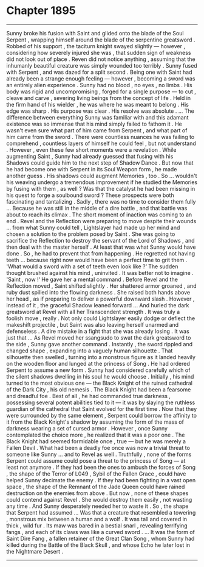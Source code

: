 
# Chapter 1895


---

Sunny broke his fusion with Saint and glided onto the blade of the Soul Serpent , wrapping himself around the blade of the serpentine greatsword . Robbed of his support , the taciturn knight swayed slightly — however , considering how severely injured she was , that sudden sign of weakness did not look out of place . Reven did not notice anything , assuming that the inhumanly beautiful creature was simply wounded too terribly .
Sunny fused with Serpent , and was dazed for a split second . Being one with Saint had already been a strange enough feeling — however , becoming a sword was an entirely alien experience .
Sunny had no blood , no eyes , no limbs . His body was rigid and uncompromising , forged for a single purpose — to cut , cleave and carve , severing living beings from the concept of life . Held in the firm hand of his wielder , he was where he was meant to belong .
His edge was sharp . His purpose was clear .
His resolve was absolute .
... The difference between everything Sunny was familiar with and this adamant existence was so immense that his mind simply failed to fathom it . He wasn't even sure what part of him came from Serpent , and what part of him came from the sword . There were countless nuances he was failing to comprehend , countless layers of himself he could feel , but not understand .
However , even these few short moments were a revelation .
While augmenting Saint , Sunny had already guessed that fusing with his Shadows could guide him to the next step of Shadow Dance . But now that he had become one with Serpent in its Soul Weapon form , he made another guess .
His shadows could augment Memories , too . So ... wouldn't his weaving undergo a tremendous improvement if he studied the Memories by fusing with them , as well ? Was that the catalyst he had been missing in his quest to forge a soulbound sword ?
These prospects were both fascinating and tantalizing . Sadly , there was no time to consider them fully ...
Because he was still in the middle of a dire battle , and that battle was about to reach its climax .
The short moment of inaction was coming to an end . Revel and the Reflection were preparing to move despite their wounds ... from what Sunny could tell , Lightslayer had made up her mind and chosen a solution to the problem posed by Saint .
She was going to sacrifice the Reflection to destroy the servant of the Lord of Shadows , and then deal with the master herself .
At least that was what Sunny would have done .
So , he had to prevent that from happening .
He regretted not having teeth ... because right now would have been a perfect time to grit them .
'What would a sword with a set of teeth even look like ?‘
The sudden thought brushed against his mind , uninvited .
It was better not to imagine .
'Saint , now !‘
He gave her a mental command .
Before Revel and the Reflection moved , Saint shifted slightly . Her shattered armor groaned , and ruby dust spilled into the flowing darkness . She raised both hands above her head , as if preparing to deliver a powerful downward slash . However , instead of it , the graceful Shadow leaned forward ...
And hurled the dark greatsword at Revel with all her Transcendent strength . It was truly a foolish move , really . Not only could Lightslayer easily dodge or deflect the makeshift projectile , but Saint was also leaving herself unarmed and defenseless . A dire mistake in a fight that she was already losing .
It was just that ...
As Revel moved her ssangsudo to swat the dark greatsword to the side , Sunny gave another command .
Instantly , the sword rippled and changed shape , expanding into a vaguely human silhouette . That silhouette then swelled , turning into a monstrous figure as it landed heavily on the wooden floor and lunged at the princess of Song .
He had ordered Serpent to assume a new form .
Sunny had considered carefully which of the silent shadows dwelling in his soul he would choose . Initially , his mind turned to the most obvious one — the Black Knight of the ruined cathedral of the Dark City , his old nemesis .
The Black Knight had been a fearsome and dreadful foe . Best of all , he had commanded true darkness , possessing several potent abilities tied to it — it was by slaying the ruthless guardian of the cathedral that Saint evolved for the first time . Now that they were surrounded by the same element , Serpent could borrow the affinity to it from the Black Knight's shadow by assuming the form of the mass of darkness wearing a set of cursed armor .
However , once Sunny contemplated the choice more , he realized that it was a poor one . The Black Knight had seemed formidable once , true — but he was merely a Fallen Devil . What had been a deadly foe once was now a trivial threat to someone like Sunny ... and to Revel as well .
Truthfully , none of the forms Serpent could assume could pose a threat to the princess of Song — at least not anymore .
If they had been the ones to ambush the forces of Song , the shape of the Terror of L049 , Sybil of the Fallen Grace , could have helped Sunny decimate the enemy . If they had been fighting in a vast open space , the shape of the Remnant of the Jade Queen could have rained destruction on the enemies from above .
But now , none of these shapes could contend against Revel . She would destroy them easily , not wasting any time .
And Sunny desperately needed her to waste it .
So , the shape that Serpent had assumed ...
Was that a creature that resembled a towering , monstrous mix between a human and a wolf . It was tall and covered in thick , wild fur . Its maw was bared in a bestial snarl , revealing terrifying fangs , and each of its claws was like a curved sword .
... It was the form of Saint Dire Fang , a fallen retainer of the Great Clan Song , whom Sunny had killed during the Battle of the Black Skull , and whose Echo he later lost in the Nightmare Desert .

---

